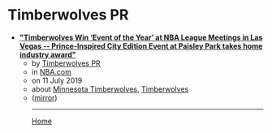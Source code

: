 # Timberwolves PR

 - [**"Timberwolves Win ‘Event of the Year’ at NBA League Meetings in Las Vegas -- Prince-Inspired City Edition Event at Paisley Park takes home industry award"**](https://www.nba.com/timberwolves/news/timberwolves-win-event-year-nba-league-meetings-las-vegas)<ul><li>by [Timberwolves PR](../../authors/timberwolves-pr/index.md)</li><li>in [NBA.com](https://www.nba.com/)</li><li>on 11 July 2019</li><li>about [Minnesota Timberwolves](../../topics/minnesota-timberwolves/index.md), [Timberwolves](../../topics/timberwolves/index.md)</li><li>([mirror](https://web.archive.org/web/*/https://www.nba.com/timberwolves/news/timberwolves-win-event-year-nba-league-meetings-las-vegas))</li><ul>

----

[Home](../index.md)
